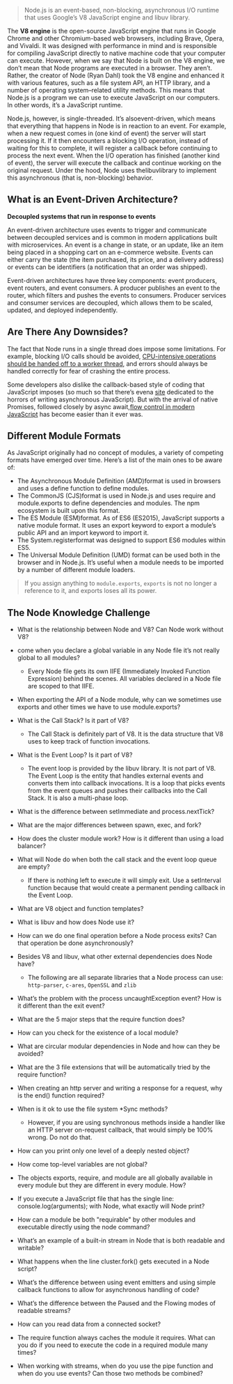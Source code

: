 
>Node.js is an event-based, non-blocking, asynchronous I/O runtime that uses Google’s V8 JavaScript engine and libuv library.

The **V8 engine** is the open-source JavaScript engine that runs in Google Chrome and other Chromium-based web browsers, including Brave, Opera, and Vivaldi. It was designed with performance in mind and is responsible for compiling JavaScript directly to native machine code that your computer can execute. However, when we say that Node is built on the V8 engine, we don’t mean that Node programs are executed in a browser. They aren’t. Rather, the creator of Node (Ryan Dahl) took the V8 engine and enhanced it with various features, such as a file system API, an HTTP library, and a number of operating system–related utility methods. This means that Node.js is a program we can use to execute JavaScript on our computers. In other words, it’s a JavaScript runtime.

Node.js, however, is single-threaded. It’s alsoevent-driven, which means that everything that happens in Node is in reaction to an event. For example, when a new request comes in (one kind of event) the server will start processing it. If it then encounters a blocking I/O operation, instead of waiting for this to complete, it will register a callback before continuing to process the next event. When the I/O operation has finished (another kind of event), the server will execute the callback and continue working on the original request. Under the hood, Node uses thelibuvlibrary to implement this asynchronous (that is, non-blocking) behavior.

##  What is an Event-Driven Architecture?
**Decoupled systems that run in response to events**

An event-driven architecture uses events to trigger and communicate between decoupled services and is common in modern applications built with microservices. An event is a change in state, or an update, like an item being placed in a shopping cart on an e-commerce website. Events can either carry the state (the item purchased, its price, and a delivery address) or events can be identifiers (a notification that an order was shipped).

Event-driven architectures have three key components: event producers, event routers, and event consumers. A producer publishes an event to the router, which filters and pushes the events to consumers. Producer services and consumer services are decoupled, which allows them to be scaled, updated, and deployed independently.

## Are There Any Downsides?

The fact that Node runs in a single thread does impose some limitations. For example, blocking I/O calls should be avoided, [CPU-intensive operations should be handed off to a worker thread](https://blog.logrocket.com/node-js-multithreading-what-are-worker-threads-and-why-do-they-matter-48ab102f8b10/), and errors should always be handled correctly for fear of crashing the entire process.

Some developers also dislike the callback-based style of coding that JavaScript imposes (so much so that there’s evena [site](http://callbackhell.com/) dedicated to the horrors of writing asynchronous JavaScript). But with the arrival of native Promises, followed closely by async await,[flow control in modern JavaScript](https://www.sitepoint.com/flow-control-callbacks-promises-async-await/) has become easier than it ever was.

## Different Module Formats

As JavaScript originally had no concept of modules, a variety of competing formats have emerged over time. Here’s a list of the main ones to be aware of:

- The Asynchronous Module Definition (AMD)format is used in browsers and uses a define function to define modules.
- The CommonJS (CJS)format is used in Node.js and uses require and module.exports to define dependencies and modules. The npm ecosystem is built upon this format.
- The ES Module (ESM)format. As of ES6 (ES2015), JavaScript supports a native module format. It uses an export keyword to export a module’s public API and an import keyword to import it.
- The System.registerformat was designed to support ES6 modules within ES5.
- The Universal Module Definition (UMD) format can be used both in the browser and in Node.js. It’s useful when a module needs to be imported by a number of different module loaders.

>If you assign anything to `module.exports`, `exports` is not no longer a reference to it, and exports loses all its power.

## The Node Knowledge Challenge



- What is the relationship between Node and V8? Can Node work without V8?

- come when you declare a global variable in any Node file it’s not really global to all modules?

  - Every Node file gets its own IIFE (Immediately Invoked Function Expression) behind the scenes. All variables declared in a Node file are scoped to that IIFE.

- When exporting the API of a Node module, why can we sometimes use exports and other times we have to use module.exports?

- What is the Call Stack? Is it part of V8?

  - The Call Stack is definitely part of V8. It is the data structure that V8 uses to keep track of function invocations. 

- What is the Event Loop? Is it part of V8?

  - The event loop is provided by the libuv library. It is not part of V8. The Event Loop is the entity that handles external events and converts them into callback invocations. It is a loop that picks events from the event queues and pushes their callbacks into the Call Stack. It is also a multi-phase loop.

- What is the difference between setImmediate and process.nextTick?

- What are the major differences between spawn, exec, and fork?

- How does the cluster module work? How is it different than using a load balancer?

- What will Node do when both the call stack and the event loop queue are empty?

  - If there is nothing left to execute it will simply exit. Use a setInterval function because that would create a permanent pending callback in the Event Loop.

- What are V8 object and function templates?

- What is libuv and how does Node use it?

- How can we do one final operation before a Node process exits? Can that operation be done asynchronously?

- Besides V8 and libuv, what other external dependencies does Node have?

  - The following are all separate libraries that a Node process can use: `http-parser`, `c-ares`, `OpenSSL` and `zlib`

- What’s the problem with the process uncaughtException event? How is it different than the exit event?

- What are the 5 major steps that the require function does?

- How can you check for the existence of a local module?

- What are circular modular dependencies in Node and how can they be avoided?

- What are the 3 file extensions that will be automatically tried by the require function?

- When creating an http server and writing a response for a request, why is the end() function required?

- When is it ok to use the file system *Sync methods?

  - However, if you are using synchronous methods inside a handler like an HTTP server on-request callback, that would simply be 100% wrong. Do not do that.

- How can you print only one level of a deeply nested object?

- How come top-level variables are not global?

- The objects exports, require, and module are all globally available in every module but they are different in every module. How?

- If you execute a JavaScript file that has the single line: console.log(arguments); with Node, what exactly will Node print?

- How can a module be both "requirable" by other modules and executable directly using the node command?

- What’s an example of a built-in stream in Node that is both readable and writable?

- What happens when the line cluster.fork() gets executed in a Node script?

- What’s the difference between using event emitters and using simple callback functions to allow for asynchronous handling of code?

- What’s the difference between the Paused and the Flowing modes of readable streams?

- How can you read data from a connected socket?

- The require function always caches the module it requires. What can you do if you need to execute the code in a required module many times?

- When working with streams, when do you use the pipe function and when do you use events? Can those two methods be combined?



